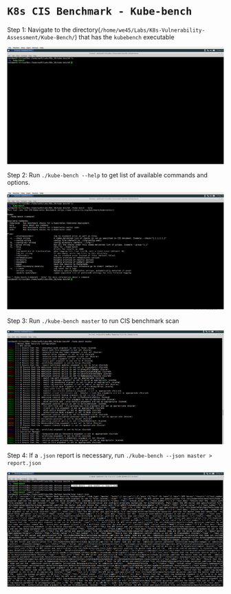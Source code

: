 # **`K8s CIS Benchmark - Kube-bench`**


Step 1: Navigate to the directory(`/home/we45/Labs/K8s-Vulnerability-Assessment/Kube-Bench/`) that has the `kubebench` executable

![](img/kube-bench-1.png)


Step 2: Run `./kube-bench --help` to get list of available commands and options.

![](img/kube-bench-2.png)


Step 3: Run `./kube-bench master` to run CIS benchmark scan 

![](img/kube-bench-3.png)


Step 4: If a `.json` report is necessary, run `./kube-bench --json master > report.json`
    
![](img/kube-bench-4.png)
